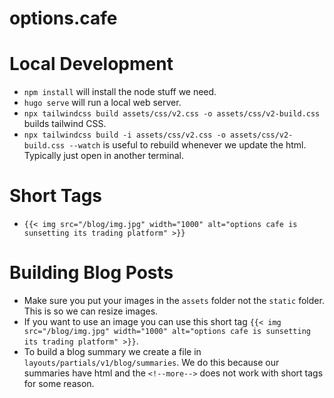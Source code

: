 # options.cafe

# Local Development

* `npm install` will install the node stuff we need. 
* `hugo serve` will run a local web server.
* `npx tailwindcss build assets/css/v2.css -o assets/css/v2-build.css` builds tailwind CSS.
* `npx tailwindcss build -i assets/css/v2.css -o assets/css/v2-build.css --watch` is useful to rebuild whenever we update the html. Typically just open in another terminal.

# Short Tags

* `{{< img src="/blog/img.jpg" width="1000" alt="options cafe is sunsetting its trading platform" >}}`

# Building Blog Posts

* Make sure you put your images in the `assets` folder not the `static` folder. This is so we can resize images.
* If you want to use an image you can use this short tag `{{< img src="/blog/img.jpg" width="1000" alt="options cafe is sunsetting its trading platform" >}}`.
* To build a blog summary we create a file in `layouts/partials/v1/blog/summaries`. We do this because our summaries have html and the `<!--more-->` does not work with short tags for some reason.